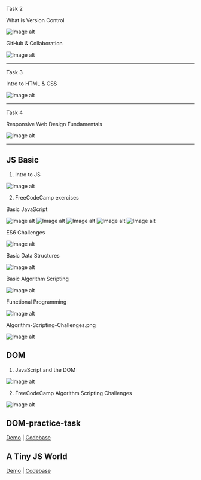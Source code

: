 Task 2

What is Version Control

![Image alt](https://github.com/dafen173/kottans_frontend/raw/master/task_2/Version_Control_With_Git.png)


GitHub & Collaboration

![Image alt](https://github.com/dafen173/kottans_frontend/raw/master/task_2/Github_and_Collaboration.png)


________________________________________________________________________________________________________________

Task 3

Intro to HTML & CSS

![Image alt](https://github.com/dafen173/kottans_frontend/raw/master/task_3/Intro_to_HTML_and_CSS.png)


________________________________________________________________________________________________________________


Task 4

Responsive Web Design Fundamentals

![Image alt](https://github.com/dafen173/kottans_frontend/raw/master/task_4/Responsive_Web_Design_Fundamentals.png)


________________________________________________________________________________________________________________

## JS Basic

1. Intro to JS

![Image alt](https://github.com/dafen173/kottans_frontend/raw/master/task_js_basics/Intro-to-JS.png)


2. FreeCodeCamp exercises

Basic JavaScript

![Image alt](https://github.com/dafen173/kottans_frontend/raw/master/task_js_basics/Basic-JavaScript-1.png)
![Image alt](https://github.com/dafen173/kottans_frontend/raw/master/task_js_basics/Basic-JavaScript-2.png)
![Image alt](https://github.com/dafen173/kottans_frontend/raw/master/task_js_basics/Basic-JavaScript-3.png)
![Image alt](https://github.com/dafen173/kottans_frontend/raw/master/task_js_basics/Basic-JavaScript-4.png)
![Image alt](https://github.com/dafen173/kottans_frontend/raw/master/task_js_basics/Basic-JavaScript-5.png)

ES6 Challenges

![Image alt](https://github.com/dafen173/kottans_frontend/raw/master/task_js_basics/ES6-Challenges.png)

Basic Data Structures

![Image alt](https://github.com/dafen173/kottans_frontend/raw/master/task_js_basics/Basic-Data-Structures.png)

Basic Algorithm Scripting

![Image alt](https://github.com/dafen173/kottans_frontend/raw/master/task_js_basics/Basic-Algorithm-Scripting.png)

Functional Programming

![Image alt](https://github.com/dafen173/kottans_frontend/raw/master/task_js_basics/Functional-Programming.png)

Algorithm-Scripting-Challenges.png

![Image alt](https://github.com/dafen173/kottans_frontend/raw/master/task_js_basics/Algorithm-Scripting-Challenges.png)



## DOM

1. JavaScript and the DOM

![Image alt](https://github.com/dafen173/kottans_frontend/blob/master/task_js_dom/JavaScript%20and%20the%20DOM.png)


2. FreeCodeCamp Algorithm Scripting Challenges

![Image alt](https://github.com/dafen173/kottans_frontend/blob/master/task_js_dom/freecodecamp%20Algorithm%20Scripting%20Challenges.png)



## DOM-practice-task

[Demo](https://dafen173.github.io/js-dom/) | [Codebase](https://github.com/dafen173/frontend-2019-p2p/tree/dom-api-task/submissions/dafen173/js-dom)



## A Tiny JS World

[Demo](https://dafen173.github.io/a-tiny-JS-world/) | [Codebase](https://github.com/dafen173/frontend-2019-p2p/blob/master-tiny-js-world/submissions/dafen173/a-tiny-js-world/index.js)
